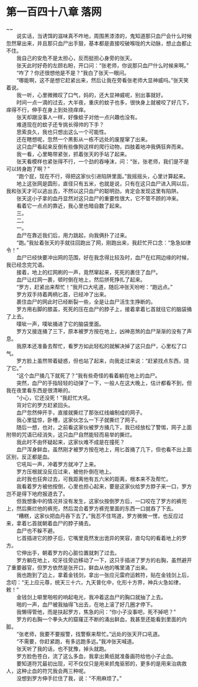 # 第一百四十八章 落网

~~
            <br>　　说实话，当诱饵的滋味真不咋地，周围黑漆漆的，鬼知道那只血尸会什么时候忽然窜出来，并且那只血尸出手狠，基本都是直接咬破喉咙的大动脉，想止血都止不住。<br>　　我自己的安危不是太担心，反而挺担心身旁的张天。<br>　　张天此时好奇的左顾右盼，开口问：“张老师，你说那只血尸什么时候来啊。”<br>　　“咋了？你还很想他是不是？”我白了张天一眼问。<br>　　“哪能啊，这不是想它赶紧出来，然后让我在旁看张老师大显神威吗。”张天笑着说。<br>　　我一听，心里微微叹了口气，妈的，还大显神威呢，别出事就好。<br>　　时间一点一滴的过去，大半夜，重庆的蚊子也多，很快身上就被咬了好几下，痒得不行，伸手在身上到处挠痒痒。<br>　　张天却跟没事人一样，好像蚊子对他一点兴趣也没有。<br>　　难道现在的蚊子还专挑长得帅的下手？<br>　　思索良久，我也只想出这么一个可能性。<br>　　还在瞎想呢，忽然一个黑影从一栋不远处的废屋窜了出来。<br>　　这只血尸看起来反倒有些像狗这样的爬行动物，四肢着地冲我俩狂奔而来。<br>　　我一看，心里略带紧张，抓着张天的手站了起来。<br>　　张天看模样也紧张得不行，一个劲的吞唾沫，问：“张，张老师，我们是不是可以转身跑了啊？”<br>　　“跑个屁，现在不行，得把这家伙引进陷阱里面。”我摇摇头，心里计算起来。<br>　　地上这张网是圆形，直径只有五米，也就是说，只有在这只血尸进入网以后，我和张天才可以逃出去，不然以这只血尸的聪明劲，肯定会发现这里有陷阱。<br>　　张天这小子拿的血丹显然对这只血尸的重要性很大，它不管不顾的冲来。<br>　　看着它一点点的靠近，我心里也暗自数了起来。<br>　　三。<br>　　二。<br>　　一。<br>　　血尸在靠近我们后，用力跳起，向我俩扑了过来。<br>　　“跑。”我扯着张天的手就往回跑出了网，刚跑出来，我赶忙开口念：“急急如律令！”<br>　　血尸已经快要冲出网的范围，好在我念得比较及时，血尸在红网边缘的时候，我已经念完咒语。<br>　　接着，地上的红网刷的一声，竟然窜起来，死死的裹住了血尸。<br>　　血尸让红网一裹，顿时倒在地上，然后拼死挣扎了起来。<br>　　“罗方，赶紧出来帮忙！”我开口大吼道，随后冲张天吩咐：“跑远点。”<br>　　罗方双手持着两柄匕首，已经冲了出来。<br>　　裹住血尸的网此时已经断裂一些，全是让血尸活生生挣断的。<br>　　罗方用右脚的膝盖，死死的压在血尸的脖子上，接着拿着匕首就往它的脑袋捅了上去。<br>　　噗呲一声，噗呲捅进了它的脑袋里面。<br>　　罗方又接连捅了三下，原本被罗方按在地上，凶神恶煞的血尸渐渐的没有了声息。<br>　　我原本还准备去帮忙，看罗方如此轻松的就解决掉了这只血尸，心里松了口气。<br>　　罗方脸上虽然带着疑惑，但也站了起来，向我走过来说：“赶紧找点东西，烧了它。”<br>　　“这个血尸捅几下就死了？”我有些奇怪的看着躺在地上的血尸。<br>　　突然，血尸的手指轻轻的动弹了一下，一般人在这大晚上，估计都看不到，但我在夜里看东西是很清晰的。<br>　　“小心，它还没死！”我赶忙大吼。<br>　　背对它的罗方赶紧回头。<br>　　血尸忽然伸开手，直接就撕烂了那张红线编制成的网子。<br>　　我心里猛惊，卧槽，这家伙怎么一下子就撕烂了网子。<br>　　随后一想，也对，之前看这家伙被罗方捅几下，我已经放松了警惕，网子上面附带的咒语已经消失，这只血尸自然能轻而易举的撕烂。<br>　　我此时不由怀疑起来，这家伙难不成是在撞死？<br>　　血尸浑身鲜血，虽然刚才被罗方按在地上，用匕首捅了几下，但也看不出上面区别，反正都是血。<br>　　它吼叫一声，冲着罗方就冲了上来。<br>　　罗方压根就没反应过来，被他扑倒在地上。<br>　　此时我也狂奔过去，可我距离他有五六米的距离，根本来不及帮忙。<br>　　我看着罗方被他按倒，心里也担心起来，要是这家伙给罗方脖子来一口，罗方岂不是得下地府报道去了。<br>　　但我想象中的情况并没有发生，这家伙按倒罗方后，一口咬在了罗方的裤兜上，然后撕烂他的裤兜，然后混合着罗方裤兜里面的东西一口就吞了下去。<br>　　“糟糕，这家伙把血丹吞下去了。”我忍不住骂道，罗方微微一愣，也反应过来，拿着匕首就朝着血尸的脖子捅去。<br>　　血尸也不躲不避。<br>　　匕首插进它的脖子后，它嘴里竟然发出诡异的笑容，直勾勾的看着地上的罗方。<br>　　它伸出手，朝着罗方的心脏位置就刺了过去。<br>　　罗方躺在地上，咬牙往旁边移动了一下，这只手插进了罗方的右胸，虽然避开了重要器官，但罗方依然是张开口，鲜血从他的嘴里涌了出来。<br>　　我也跑到了边上，拿着金钱剑，拿出一张应元雷府运敕符，贴在金钱剑上后，念叨：“无上应元尊，统天三十六，九天普化中，化形十方界，神兵火急如律，敕！”<br>　　金钱剑上噼里啪啦的响起电光，我冲着这血尸的胸口就抽了上去。<br>　　啪的一声，血尸被我抽得飞出去，在地上滚了好几圈才停下。<br>　　我懒得管他，而是扶起罗方，焦急的问：“你小子没事吧，死不掉吧？”<br>　　罗方的右胸一个拳头大的窟窿正不断的涌出鲜血，我甚至还能看到里面的内脏。<br>　　“张老师，我要不要报警，找警察来帮忙。”远处的张天开口吼道。<br>　　“不需要，你赶紧跑，有多远跑多远。”我冲张天喊道。<br>　　张天听了我的话，也不犹豫，掉头就跑。<br>　　罗方脸色苍白，流了这么多血，我拿出黄纸就准备画符给他小子止血。<br>　　要知道符咒最初出现，可不仅仅只是用来抓鬼驱邪的，更多的是用来治病救人，这种止血的符咒我会两三种呢。<br>　　没想到罗方伸手拦住了我，说：“不用麻烦了。”<br>
	
